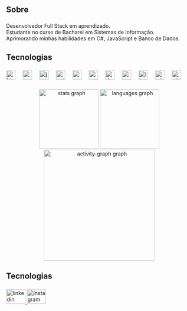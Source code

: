 <h2 align="left">Sobre</h2>

###

<p align="left">Desenvolvedor Full Stack em aprendizado.<br>Estudante no curso de Bacharel em Sistemas de Informação.<br>Aprimorando minhas habilidades em C#, JavaScript e Banco de Dados.</p>

###

<h2 align="left">Tecnologias</h2>

###

<div align="left">
  <img src="https://cdn.jsdelivr.net/gh/devicons/devicon/icons/html5/html5-original.svg" height="25" alt="html5 logo"  />
  <img width="12" />
  <img src="https://cdn.jsdelivr.net/gh/devicons/devicon/icons/css3/css3-original.svg" height="25" alt="css3 logo"  />
  <img width="12" />
  <img src="https://skillicons.dev/icons?i=js" height="25" alt="javascript logo"  />
  <img width="12" />
  <img src="https://cdn.jsdelivr.net/gh/devicons/devicon/icons/python/python-original.svg" height="25" alt="python logo"  />
  <img width="12" />
  <img src="https://skillicons.dev/icons?i=cs" height="25" alt="csharp logo"  />
  <img width="12" />
  <img src="https://skillicons.dev/icons?i=c" height="25" alt="c logo"  />
  <img width="12" />
  <img src="https://skillicons.dev/icons?i=dotnet" height="25" alt="dot-net logo"  />
  <img width="12" />
  <img src="https://cdn.jsdelivr.net/gh/devicons/devicon/icons/vscode/vscode-original.svg" height="25" alt="vscode logo"  />
  <img width="12" />
  <img src="https://cdn.jsdelivr.net/gh/devicons/devicon/icons/linux/linux-original.svg" height="25" alt="linux logo"  />
  <img width="12" />
  <img src="https://cdn.jsdelivr.net/gh/devicons/devicon/icons/microsoftsqlserver/microsoftsqlserver-plain.svg" height="25" alt="microsoftsqlserver logo"  />
  <img width="12" />
  <img src="https://cdn.jsdelivr.net/gh/devicons/devicon/icons/git/git-original.svg" height="25" alt="git logo"  />
</div>

###

<div align="center">
  <img src="https://github-readme-stats.vercel.app/api?username=LucasLuidy&hide_title=false&hide_rank=false&show_icons=true&include_all_commits=true&count_private=true&disable_animations=false&theme=github_dark&locale=pt-br&hide_border=false&order=1" height="161" alt="stats graph"  />
  <img src="https://github-readme-stats.vercel.app/api/top-langs?username=LucasLuidy&locale=pt-br&hide_title=false&layout=compact&card_width=320&langs_count=5&theme=github_dark&hide_border=false&order=2" height="161" alt="languages graph"  />
  <img src="https://github-readme-activity-graph.vercel.app/graph?username=LucasLuidy&radius=16&theme=github-dark&area=true&order=5" height="300" alt="activity-graph graph"  />
</div>

###

<h2 align="left">Tecnologias</h2>

###

<div align="left">
  <a href="https://www.linkedin.com/in/lucas-luidy-aab4b0320/" target="_blank">
    <img src="https://raw.githubusercontent.com/maurodesouza/profile-readme-generator/master/src/assets/icons/social/linkedin/default.svg" width="52" height="40" alt="linkedin logo"  />
  </a>
  <a href="https://www.instagram.com/luidytolentino/?utm_source=qr&igsh=MW5lZW42cXVib3o1cQ%3D%3D" target="_blank">
    <img src="https://raw.githubusercontent.com/maurodesouza/profile-readme-generator/master/src/assets/icons/social/instagram/default.svg" width="52" height="40" alt="instagram logo"  />
  </a>
</div>

###
